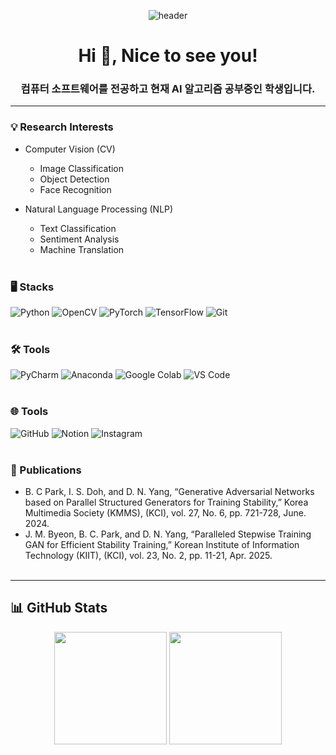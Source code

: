 <p align="center">
  <img src="https://capsule-render.vercel.app/api?type=venom&color=gradient&customColorList=0,2,3&height=200&section=header&text=Bumcoding&fontSize=50" alt="header" />
</p>

<h1 align="center">Hi 👋, Nice to see you!</h1>

<h3 align="center">컴퓨터 소프트웨어를 전공하고 현재 AI 알고리즘 공부중인 학생입니다.</h3>

---
<div>
<h3>💡 Research Interests</h3>

  - Computer Vision (CV)
    - Image Classification
    - Object Detection
    - Face Recognition
   
  - Natural Language Processing (NLP)
    - Text Classification
    - Sentiment Analysis
    - Machine Translation <br> <br>

</div>


<div>
<h3>🖥️ Stacks</h3>
  
![Python](https://img.shields.io/badge/Python-3776AB?style=for-the-badge&logo=python&logoColor=white)
![OpenCV](https://img.shields.io/badge/OpenCV-5C3EE8?style=for-the-badge&logo=opencv&logoColor=white)
![PyTorch](https://img.shields.io/badge/PyTorch-EE4C2C?style=for-the-badge&logo=pytorch&logoColor=white)
![TensorFlow](https://img.shields.io/badge/TensorFlow-FF6F00?style=for-the-badge&logo=tensorflow&logoColor=white)
![Git](https://img.shields.io/badge/Git-F05032?style=for-the-badge&logo=git&logoColor=white) <br> <br>

</div>

<div>
<h3>🛠️ Tools</h3>
  
![PyCharm](https://img.shields.io/badge/PyCharm-21D789?style=for-the-badge&logo=pycharm&logoColor=black)
![Anaconda](https://img.shields.io/badge/Anaconda-44A833?style=for-the-badge&logo=anaconda&logoColor=white)
![Google Colab](https://img.shields.io/badge/Colab-F9AB00?style=for-the-badge&logo=googlecolab&logoColor=black)
![VS Code](https://img.shields.io/badge/VSCode-007ACC?style=for-the-badge&logo=visualstudiocode&logoColor=white) <br> <br>

</div>

<div>
<h3>🌐 Tools</h3>
  
![GitHub](https://img.shields.io/badge/GitHub-181717?style=for-the-badge&logo=github&logoColor=white)
![Notion](https://img.shields.io/badge/Notion-000000?style=for-the-badge&logo=notion&logoColor=white)
![Instagram](https://img.shields.io/badge/Instagram-E4405F?style=for-the-badge&logo=instagram&logoColor=white) <br> <br>

<div>
<h3>📖 Publications</h3>

  - B. C Park, I. S. Doh, and D. N. Yang, “Generative Adversarial Networks based on Parallel Structured Generators for Training Stability,” Korea Multimedia Society (KMMS), (KCI), vol. 27, No. 6, pp. 721-728, June. 2024.
  - J. M. Byeon, B. C. Park, and D. N. Yang, “Paralleled Stepwise Training GAN for Efficient Stability Training,” Korean Institute of Information Technology (KIIT), (KCI), vol. 23, No. 2, pp. 11-21, Apr. 2025. <br> <br>

</div>

---


## 📊 GitHub Stats

<p align="center">
  <img src="https://github-readme-stats.vercel.app/api?username=bumcoding&show_icons=true&theme=tokyonight&count_private=true&include_all_commits=true" height="180" />
  <img src="https://github-readme-stats.vercel.app/api/top-langs/?username=bumcoding&layout=compact&theme=tokyonight&langs_count=6" height="180"/>
</p>
